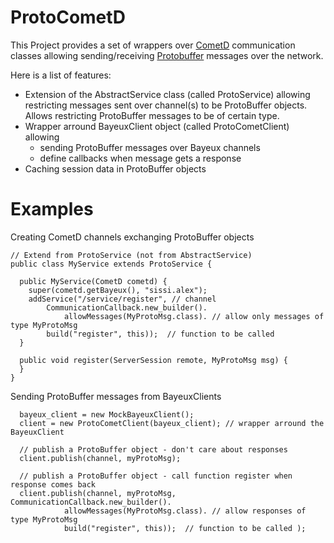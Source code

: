 ProtoCometD
===========

This Project provides a set of wrappers over [CometD](http://cometd.org/) communication classes allowing sending/receiving [Protobuffer](https://developers.google.com/protocol-buffers/)  messages over the network. 

Here is a list of features:
 * Extension of the AbstractService class (called ProtoService) allowing restricting messages sent over channel(s) to be ProtoBuffer objects. Allows restricting ProtoBuffer messages to be of certain type.
 * Wrapper arround BayeuxClient object (called ProtoCometClient) allowing 
   - sending ProtoBuffer messages over Bayeux channels
   - define callbacks when message gets a response
 * Caching session data in ProtoBuffer objects

Examples
========

Creating CometD channels exchanging ProtoBuffer objects

```
// Extend from ProtoService (not from AbstractService)
public class MyService extends ProtoService {

  public MyService(CometD cometd) {
	super(cometd.getBayeux(), "sissi.alex");
	addService("/service/register", // channel
		CommunicationCallback.new_builder().
			allowMessages(MyProtoMsg.class). // allow only messages of type MyProtoMsg
		build("register", this));  // function to be called 
  }

  public void register(ServerSession remote, MyProtoMsg msg) {
  }
}
```

Sending ProtoBuffer messages from BayeuxClients
```
  bayeux_client = new MockBayeuxClient();
  client = new ProtoCometClient(bayeux_client); // wrapper arround the BayeuxClient 

  // publish a ProtoBuffer object - don't care about responses
  client.publish(channel, myProtoMsg);

  // publish a ProtoBuffer object - call function register when response comes back
  client.publish(channel, myProtoMsg, CommunicationCallback.new_builder().
			allowMessages(MyProtoMsg.class). // allow responses of type MyProtoMsg
			build("register", this));  // function to be called );

```
